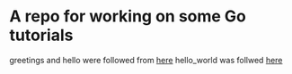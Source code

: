 # A repo for working on some Go tutorials

greetings and hello were followed from [here](https://go.dev/doc/tutorial/module-conclusion)
hello_world was follwed [here](https://gobyexample.com/)
